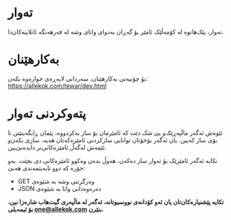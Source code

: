 # تەوار
تەوار، پێک‌هاتوە لە کۆمەڵێک ئامێر بۆ گەڕان بەدوای واتای وشە لە فەرهەنگە ئانلاینەکان‌دا.  

# بەکارهێنان
بۆ چۆنیەتی بەکارهێنان، سەردانی لاپەڕەی خوارەوە بکەن:   
https://allekok.com/tewar/dev.html

# پتەوکردنی تەوار
ئێوەش ئەگەر ماڵپەڕێک‌و پێ شک دێت کە ئامێرمان بۆ ساز نەکردووە، پێمان ڕابگەینێنن تا بۆی ساز کەیین. یان ئەگەر بۆخۆتان توانایی سازکردنی ئامێرەکەتان هەیە، سازی بکەن‌و ئێمەش لەگەڵ ئامێرەکانی‌تر دایدەنێ‌یین.

تکایە ئەگەر ئامێرێک بۆ تەوار ساز دەکەن، هەوڵ بدەن وەکوو ئامێرەکانی دی بچێت. بەو جۆرە کە دوو  تابەیتمەندی هەبێ:
* GET وەرگرتنی وشە بە شێوەی
* JSON دەرەوەدانی واتا بە شێوەی

**تکایە پێشنیارەکان‌تان یان ئەو کۆدانەی نووسیوتانە، ئەگەر لە ماڵپەری گیت‌هاب شارەزا نین، بۆ ئیمەیلی one@allekok.com بنێرن.**
